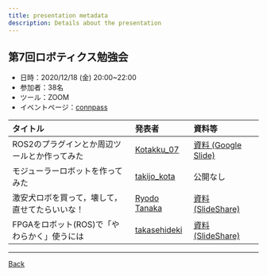 ```yaml
---
title: presentation metadata
description: Details about the presentation
---
```


<link rel="shortcut icon" type="image/x-icon" href="/favicon.ico?">

## 第7回ロボティクス勉強会

- 日時：2020/12/18 (金) 20:00~22:00
- 参加者：38名
- ツール：ZOOM
- イベントページ：[connpass](https://robosemi.connpass.com/event/196905/)

| タイトル | 発表者 | 資料等 |
| :--- | :--- | :--- |
| ROS2のプラグインとか周辺ツールとか作ってみた | [Kotakku_07](https://connpass.com/user/Kotakku_07/) | [資料 (Google Slide)](https://docs.google.com/presentation/d/1-Aws3zUPtEMZYHJulObHREuzet6DM06Q7orb7i9VSXM/edit#slide=id.p) |
| モジューラーロボットを作ってみた | [takijo_kota](https://connpass.com/user/takijon/) | 公開なし |
| 激安犬ロボを買って，壊して，直せてたらいいな！ | [Ryodo Tanaka](https://connpass.com/user/RyodoTanaka/) | [資料 (SlideShare)](https://www.slideshare.net/RyodoTanaka1/ss-240278811) |
| FPGAをロボット(ROS)で「やわらかく」使うには | [takasehideki](https://connpass.com/user/takasehideki/) | [資料 (SlideShare)](https://www.slideshare.net/takasehideki/fpgaros-240272923) |

- - -
[Back](../../archive.md)

